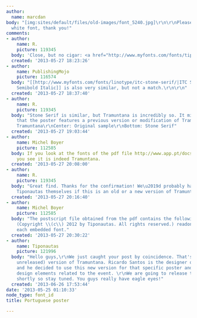 ```yaml
---
author:
  name: marcdan
body: "[img:sites/default/files/old-images/font_5240.jpg]\r\n\r\nPlease identify the
  white font, thank you!"
comments:
- author:
    name: R.
    picture: 119345
  body: 'Close, but no cigar: <a href="http://www.myfonts.com/fonts/tiponautas/tramuntana-1-pro/">Tramuntana</a>.'
  created: '2013-05-27 18:23:26'
- author:
    name: PublishingMojo
    picture: 116574
  body: "[[http://www.myfonts.com/fonts/linotype/itc-stone-serif/|ITC Stone Serif
    Semibold Italic]] is also very similar, but not a match.\r\n\r\n"
  created: '2013-05-27 18:37:40'
- author:
    name: R.
    picture: 119345
  body: "Stone Serif is similar, but Tramuntana is incredibly so. It might even be
    that the poster features a previous version or modification of Tramuntana.\r\n[img:sites/default/files/old-images/haconversa_5916.png]\r\n\r\nTop:
    Tramuntana\r\nCenter: Original sample\r\nBottom: Stone Serif"
  created: '2013-05-27 19:03:44'
- author:
    name: Michel Boyer
    picture: 112585
  body: If you look at the fonts of the pdf file http://www.app.pt/docs_app/encontros/10ENAPP_desdobravel.pdf,
    you see it is indeed Tramuntana.
  created: '2013-05-27 20:08:00'
- author:
    name: R.
    picture: 119345
  body: "Great find. Thanks for the confirmation! We\u2019d probably have to ask the
    Tiponautas themselves if this is an old or a new version of Tramuntana."
  created: '2013-05-27 20:16:40'
- author:
    name: Michel Boyer
    picture: 112585
  body: "The postscript file obtained from the pdf contains the following notice\r\n<PRE>\r\n/Notice
    (Copyright \\(c\\) 2012 by Tiponautas. All rights reserved.) readonly def\r\n</PRE>\r\nfor
    each embedded font."
  created: '2013-05-27 20:30:22'
- author:
    name: Tiponautas
    picture: 121996
  body: "Hello guys,\r\nWe just caught your post by coincidence. That's a new (and
    unreleased) version of Tramuntana. Ricardo Santos is the designer of Tramuntana
    and he decided to use this new version for that specific poster and some other
    design elements related to the event. \r\nWe are going to release this new version
    shortly so stay tuned. You guys really have eagle eyes!"
  created: '2013-06-26 17:53:44'
date: '2013-05-25 01:10:33'
node_type: font_id
title: Portuguese poster

---
```

